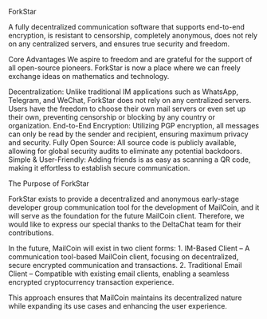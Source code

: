 ForkStar

A fully decentralized communication software that supports end-to-end encryption, is resistant to censorship, completely anonymous, does not rely on any centralized servers, and ensures true security and freedom.

Core Advantages
We aspire to freedom and are grateful for the support of all open-source pioneers. ForkStar is now a place where we can freely exchange ideas on mathematics and technology.

Decentralization: Unlike traditional IM applications such as WhatsApp, Telegram, and WeChat, ForkStar does not rely on any centralized servers. Users have the freedom to choose their own mail servers or even set up their own, preventing censorship or blocking by any country or organization.
End-to-End Encryption: Utilizing PGP encryption, all messages can only be read by the sender and recipient, ensuring maximum privacy and security.
Fully Open Source: All source code is publicly available, allowing for global security audits to eliminate any potential backdoors.
Simple & User-Friendly: Adding friends is as easy as scanning a QR code, making it effortless to establish secure communication.

The Purpose of ForkStar

ForkStar exists to provide a decentralized and anonymous early-stage developer group communication tool for the development of MailCoin, and it will serve as the foundation for the future MailCoin client. Therefore, we would like to express our special thanks to the DeltaChat team for their contributions.

In the future, MailCoin will exist in two client forms:
	1.	IM-Based Client – A communication tool-based MailCoin client, focusing on decentralized, secure encrypted communication and transactions.
	2.	Traditional Email Client – Compatible with existing email clients, enabling a seamless encrypted cryptocurrency transaction experience.

This approach ensures that MailCoin maintains its decentralized nature while expanding its use cases and enhancing the user experience.
